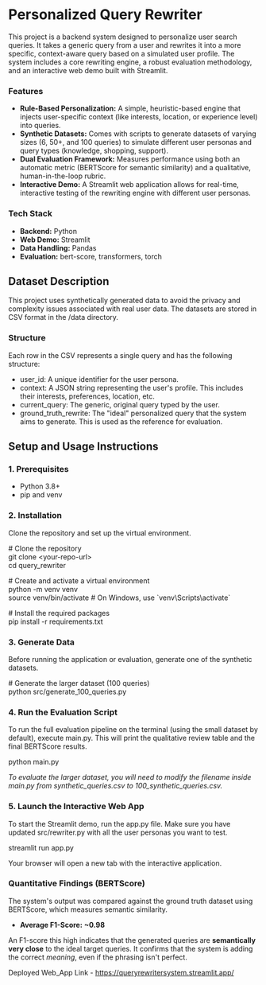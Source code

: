 # **Personalized Query Rewriter**

This project is a backend system designed to personalize user search queries. It takes a generic query from a user and rewrites it into a more specific, context-aware query based on a simulated user profile. The system includes a core rewriting engine, a robust evaluation methodology, and an interactive web demo built with Streamlit.

### **Features**

* **Rule-Based Personalization:** A simple, heuristic-based engine that injects user-specific context (like interests, location, or experience level) into queries.  
* **Synthetic Datasets:** Comes with scripts to generate datasets of varying sizes (6, 50+, and 100 queries) to simulate different user personas and query types (knowledge, shopping, support).  
* **Dual Evaluation Framework:** Measures performance using both an automatic metric (BERTScore for semantic similarity) and a qualitative, human-in-the-loop rubric.  
* **Interactive Demo:** A Streamlit web application allows for real-time, interactive testing of the rewriting engine with different user personas.

### **Tech Stack**

* **Backend:** Python  
* **Web Demo:** Streamlit  
* **Data Handling:** Pandas  
* **Evaluation:** bert-score, transformers, torch

## **Dataset Description**

This project uses synthetically generated data to avoid the privacy and complexity issues associated with real user data. The datasets are stored in CSV format in the /data directory.

### **Structure**

Each row in the CSV represents a single query and has the following structure:

* user\_id: A unique identifier for the user persona.  
* context: A JSON string representing the user's profile. This includes their interests, preferences, location, etc.  
* current\_query: The generic, original query typed by the user.  
* ground\_truth\_rewrite: The "ideal" personalized query that the system aims to generate. This is used as the reference for evaluation.

## **Setup and Usage Instructions**

### **1\. Prerequisites**

* Python 3.8+  
* pip and venv

### **2\. Installation**

Clone the repository and set up the virtual environment.

\# Clone the repository  
git clone \<your-repo-url\>  
cd query\_rewriter

\# Create and activate a virtual environment  
python \-m venv venv  
source venv/bin/activate  \# On Windows, use \`venv\\Scripts\\activate\`

\# Install the required packages  
pip install \-r requirements.txt

### **3\. Generate Data**

Before running the application or evaluation, generate one of the synthetic datasets.

\# Generate the larger dataset (100 queries)  
python src/generate\_100\_queries.py

### **4\. Run the Evaluation Script**

To run the full evaluation pipeline on the terminal (using the small dataset by default), execute main.py. This will print the qualitative review table and the final BERTScore results.

python main.py

*To evaluate the larger dataset, you will need to modify the filename inside main.py from synthetic\_queries.csv to 100\_synthetic\_queries.csv.*

### **5\. Launch the Interactive Web App**

To start the Streamlit demo, run the app.py file. Make sure you have updated src/rewriter.py with all the user personas you want to test.

streamlit run app.py

Your browser will open a new tab with the interactive application.

### **Quantitative Findings (BERTScore)**

The system's output was compared against the ground truth dataset using BERTScore, which measures semantic similarity.

* **Average F1-Score:** **\~0.98**

An F1-score this high indicates that the generated queries are **semantically very close** to the ideal target queries. It confirms that the system is adding the correct *meaning*, even if the phrasing isn't perfect.

Deployed Web\_App Link \- https://queryrewritersystem.streamlit.app/
